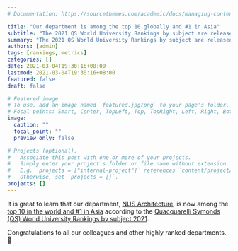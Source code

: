 ```yaml
---
# Documentation: https://sourcethemes.com/academic/docs/managing-content/

title: "Our department is among the top 10 globally and #1 in Asia"
subtitle: "The 2021 QS World University Rankings by subject are released"
summary: "The 2021 QS World University Rankings by subject are released"
authors: [admin]
tags: [rankings, metrics]
categories: []
date: 2021-03-04T19:30:16+08:00
lastmod: 2021-03-04T19:30:16+08:00
featured: false
draft: false

# Featured image
# To use, add an image named `featured.jpg/png` to your page's folder.
# Focal points: Smart, Center, TopLeft, Top, TopRight, Left, Right, BottomLeft, Bottom, BottomRight.
image:
  caption: ""
  focal_point: ""
  preview_only: false

# Projects (optional).
#   Associate this post with one or more of your projects.
#   Simply enter your project's folder or file name without extension.
#   E.g. `projects = ["internal-project"]` references `content/project/deep-learning/index.md`.
#   Otherwise, set `projects = []`.
projects: []
---
```


It is great to learn that our department, [NUS Architecture](https://www.sde.nus.edu.sg/arch/), is now among the [top 10 in the world and #1 in Asia](https://www.sde.nus.edu.sg/arch/news_and_events/news_ay2021_facultyachievements_nus-architecture-ranks-6th-in-the-world-by-2021-qs-world-university-rankings-by-subject/) according to the [Quacquarelli Symonds (QS) World University Rankings by subject 2021](https://www.topuniversities.com/subject-rankings/2021).

Congratulations to all our colleagues and other highly ranked departments. :clap:
